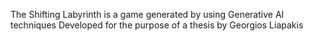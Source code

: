 The Shifting Labyrinth is a game generated by using Generative AI techniques 
Developed for the purpose of a thesis by Georgios Liapakis
